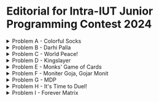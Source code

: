 # Editorial for Intra-IUT Junior Programming Contest 2024

<details>
<summary>Problem A - Colorful Socks</summary>

Problem Setter: [Rafio](https://codeforces.com/profile/Rafio)

Difficulty: Easy

Tags: Greedy

<details>
<summary>Hint 1</summary>

Handle the possible and impossible case separately.

</details>

<details>
<summary>Hint 2</summary>

If there remains at least $2$ socks of the same color, it is always possible.

</details>

<details>
<summary>Hint 3</summary>

If Abid grabs $(n+1)$ socks, he will surely get at least $2$ socks of the same color.

</details>

<details>
<summary>Hint 4</summary>

Does he always need to grab $(n+1)$ socks?

</details>

<details>
<summary>Solution</summary>

Initially Abid had $a_i$ socks of color $i$ in his drawer. His brother took $b_i$ socks of color $i$. So there remains $a_i - b_i$ socks of color $i$ in Abid's drawer.

The only case when Abid will not be able to find $2$ socks of the same color is when it doesn't exist. If there exists at least $2$ socks of the same color, in the worst case, Abid can grab all the socks of the drawer and later pick those $2$. This can be detected by checking if $a_i - b_i < 2$ for all $i$.

Now, if there remains socks of $k$ different colors in Abis's drawer and he grabs $(k+1)$ socks, it is guaranteed that at least $2$ socks will have the same color (Pigeonhole Principle).  
You can easily prove it using proof by contradiction. If no $2$ socks that Abid grabs have the same color, all the $(k+1)$ socks Abid grabs have different colors. But according to the premise, socks of $(k+1)$ different colors do not exist in Abid's drawer. So it's a contradiction.

Now, since Abid had socks of $n$ different colors, the maximum possible value of $k$ is $n$. However, there can be cases where $k$ is less than $n$. If for a color, Abid's brother took all the socks of that color, then socks of that color do not exist on the drawer anymore.

So, the final solution is, after handling the impossible case separately, you need to count the number of $i$ where $a_i - b_i = 0$. Let's define it as $z$. Currently, Abid's drawer contains socks of $k = n - z$ different colors. So Abid needs to grab $n - z + 1$ socks to guarantee that at least $2$ socks will have the same color.

Time complexity = $O(n)$.

You can also handle the impossible case at the end. Count the total number of socks remaining in Abid's drawer, $\sum_{i} (a_i - b_i)$. If it is less than $n - z + 1$, then Abid can't grab that many socks. So it is impossible.

<details>
<summary>Code</summary>

```cpp
#include <bits/stdc++.h>
using namespace std;
 
// #define int long long
#define fastio ios_base::sync_with_stdio(0); cin.tie(0)
#define endl "\n"
 
 
 
void pre()
{
    fastio;
 
    
}
 
void solve(int tc)
{
    int i, n;
    cin >> n;
 
    vector<int> a(n), b(n);
    for(i=0; i<n; i++) cin >> a[i];
    for(i=0; i<n; i++) cin >> b[i];

    int remaining, z=0, flag=0;
    for(i=0; i<n; i++)
    {
        remaining=a[i]-b[i];
        if(remaining==0) z++;
        if(remaining>1) flag=1;
    }
 
    if(flag) cout << n+1-z;
    else cout << -1;
}
 
signed main()
{
    pre();
 
    int tc, tt=1;
    // cin >> tt;
    
    for(tc=1; tc<=tt; tc++)
    {
        solve(tc);
        // cout << endl;
    }
 
    return 0;
}
```

</details>
</details>
</details>

<details>
<summary>Problem B - Darhi Palla</summary>

Problem Setter: [Rafio](https://codeforces.com/profile/Rafio)

Difficulty: Hard

Tags: Math, Implementation

<details>
<summary>Hint 1</summary>

You only need the first $21$ stones.

</details>

<details>
<summary>Hint 2</summary>

A correct combination always exists.

</details>

<details>
<summary>Hint 3</summary>

The correct combination is unique.

</details>

<details>
<summary>Hint 4</summary>

Manually find the answer for $W = 1$, $W = 2$, $W = 3$, $...$, $W = 15$ and try to find a pattern.

</details>

<details>
<summary>Solution</summary>

The weight of the $i^{th}$ stone is $3^i$ ($i$ starts from $0$). For every stone, you have three options: use it at the left pan, don't use it, or use it at the right pan. You can define the value of a stone as its weight multiplied by $-1$, $0$ or $1$ if it's used at the right pan, not used, or used at the left pan respectively. The sum of the values of all stones must equal to $W$.

Now, there are $3$ possible multipliers for each stone and the weights of the stones are powers of $3$. So, you can represent any $W$ in a modified ternary number system ($3$-based number system) where the digits of the number will represent the multipiers. Since it is a valid number system, forming any $W$ is possible. So, the impossible case will never occur.

Formally, if the weight of the $i^{th}$ stone is $w_i$ and the multipler with the $i^{th}$ stone is $m_i$, then -  
$W = \sum_{i} m_i \times w_i$.  
$w_i = 3^i$.  
And for all $i$, $m_i = -1, 0, \text{or } 1$.

Since $3^{20} > 2 \times 10^9$, you will never need more than $21$ stones. \[nice reference to 'The Luncheon', right?\]

For the solution, you can follow this algorithm:
- Convert $W$ into a ternary ($3$-based) number.
- Iterate over the digits from right to left.
- If you find the $i^{th}$ digit to be $0$, you will not use the $i^{th}$ stone (keep $m_i$ as $0$).
- If the $i^{th}$ digit is $1$, you will use the stone at the left pan (keep $m_i$ as $1$).
- If the $i^{th}$ digit is $2$, you were supposed to use the stone twice on the left pan. But you have only one stone of a specific weight. Instead, you will use it at the right pan (set $m_i$ to $-1$). Now, you were supposed to add $2w_i$ but instead you subtracted $w_i$. To balance it, you need to add $3w_i$ which is equal to $w_{i+1}$. So, you will increase the next digit by $1$.
- If the $i^{th}$ digit is $3$, you will not use that stone (set $m_i$ to $0$) and increase the next digit by $1$.
- The digit will never be more than $3$. Because in a $3$-based number system, the maximum digit is $2$. Here, at max you can get an increase of $1$ from the previous digit and get it to $3$ but you'll never find a digit exceeding $3$.

In this representation, you will get the values of $m_i$ from the $i^{th}$ digit of the the number. 

Finally, you will add the weights of all the stones placed in the left pan to get $X$ and the weights of all the stones in the right pan to get $Y$.

Formally,  
$W = \sum_{i} (m_i \times w_i)$.  
$X = \sum_{i} w_i$ where $m_i = 1$.  
And, $Y = \sum_{i} w_i$ where $m_i = -1$.

Time Complexity for getting ternary representation of $W$ = $O(\log (W))$.  
Time Complexity for modifying ternary representation of $W$ = $O(\log (W))$.  
Time Complexity for calculating $X$ and $Y$ = $O(\log (W))$.  
Overall Time Complexity for a test case = $O(\log (W))$.

<details>
<summary>Example Simulation</summary>

<details>
<summary>$W = 10$</summary>

$W = 10 = 9 + 1 = (101)_3$

The $0^{th}$ digit is $1$.  
The $1^{st}$ digit is $0$.  
The $2^{nd}$ digit is $1$.

Modified ternary representation of $W$ = $101$.  
Final answer: $X = 3^0 + 3^2 = 1 + 9 = 10$, $Y = 0$.

</details>

<details>
<summary>$W = 775$</summary>

$W = 775 = 729 + 27 + 18 + 1 = 729 + 27 + 2 \times 9 + 1 = (1001201)_3$

The $0^{th}$ digit is $1$.  
The $1^{st}$ digit is $0$.  
The $2^{nd}$ digit is $2$. Change it to $-1$ and increase the next digit by $1$. Now the $3^{rd}$ digit is 2.  
The $3^{rd}$ digit is $2$. Change it to $-1$ and increase the next digit by $1$. Now the $4^{th}$ digit is 1.  
The $4^{rd}$ digit is $1$.  
The $5^{th}$ digit is $0$.  
The $6^{th}$ digit is $1$.

Modified ternary representation of $W$ = $101mm01$. Here, $m$ means the digit is $-1$.  
Final answer: $X = 3^0 + 3^4 + 3^6 = 1 + 81 + 729 = 811$, $Y = 3^2 + 3^3 = 9 + 27 = 36$.  
Verification: $811 - 36 = 775$.  

</details>
</details>

<details>
<summary>Code</summary>

```cpp
#include <bits/stdc++.h>
using namespace std;
 
#define int long long
#define fastio ios_base::sync_with_stdio(0); cin.tie(0)
#define endl "\n"
 

 
void pre()
{
    fastio;
 

}
 
void solve(int tc)
{
    int i, w, x=0, y=0;
    cin >> w;

    vector<int> ternary;
    while(w>0)
    {
        ternary.push_back(w%3);
        w/=3;
    }

    // Check out how the ternary number looks
    // for(i=ternary.size()-1; i>=0; i--) cout << ternary[i] << ' '; cout << endl;

    ternary.push_back(0);
    for(i=0; i<ternary.size()-1; i++) if(ternary[i]>1)
    {
        ternary[i]-=3; // 2 becomes -1 and 3 becomes 0
        ternary[i+1]+=1;
    }

    // Check out how the modified ternary number looks
    // for(i=ternary.size()-1; i>=0; i--) cout << ternary[i] << ' '; cout << endl;

    int stone=1;
    for(i=0; i<ternary.size(); i++)
    {
        if(ternary[i]==1) x+=stone;
        else if(ternary[i]==-1) y+=stone;

        stone*=3;
    }
 
    cout << x << ' ' << y;
}
 
signed main()
{
    pre();
 
    int tc, tt=1;
    cin >> tt;
    
    for(tc=1; tc<=tt; tc++)
    {
        solve(tc);
        cout << endl;
    }
 
    return 0;
}
```

</details>
</details>

<details>

<summary>Alternate Solution</summary>

You have an object of weight $W$ on the right pan. To reach equilibrium, you need to add weight $W$ on the left pan.

The weight of the $i^{th}$ stone is $3^i$ ($i$ starts from $0$).  
If you use all stones from $0$ to $(i-1)$, the total weight will be $3^0 + 3^1 + 3^2 + ... + 3^{i-1} = \frac{3^i - 1}{2}$ (sum of geometric series). Let's define it as $s_{i-1}$.  
So, if $W \ge 3^i$, using all the stones from $0$ to $(i-1)$ will not be enough.  
If you use all stones from $0$ to $i$, you can get to the total of $s_i = \frac{3^{i+1} - 1}{2}$. Clearly, $3^i < s_i < 3^{i+1}$ for any $i \in \mathbb{N}$.  
Now, you can find the value of $i$ such that $W$ falls in the range $[3^i, 3^{i+1})$, divide the problem into two cases and solve the problem recursively.  

Case $1$: $W \le s_i$  
At first, place the $i^{th}$ stone on the left pan. Now the left pan has weight $3^i$ and the left pan has weight $W$. To reach equilibrium, we need to add weight $(W - 3^i)$ on the left pan.

Case $2$: $W > s_i$  
At first, place the $(i+1)^{th}$ stone on the left pan. Now the left pan has weight $3^{i+1}$ and the left pan has weight $W$. To reach equilibrium, we need to add weight $(3^{i+1} - W)$ on the right pan.

Base Case: $W = 0$  
The balance has reached equilibrium and no more weight needs to be added.

Time Complexity for a single recursion is $O(\log (W))$ for finding the value of $i$ such that $3^i \le W < 3^{i+1}$.  
Maximum number of recursion calls for a single test case is $O(\log (W))$.  
Overall Time Complexity for a test case = $O({\log (W)}^2)$.

By using binary search to find the value of $i$, you can reduce the complexity for a single test to $O(\log (W) \log \log (W))$ but that won't be necessary here.

<details>
<summary>Code</summary>

```cpp
#include <bits/stdc++.h>
using namespace std;
 
#define int long long
#define fastio ios_base::sync_with_stdio(0); cin.tie(0)
#define endl "\n"
 
pair<int,int> flip(pair<int,int> p)
{
    return {p.second, p.first};
}
 
pair<int,int> add(pair<int,int> p1, pair<int,int> p2)
{
    return {p1.first+p2.first, p1.second+p2.second};
}
 
pair<int,int> balance(int w)
{
    if(w==0) return {0, 0};
 
    int stone=1, sum=1;
 
    while(stone*3<=w) // After escaping this loop: stone<=w, stone*3>w
    {
        stone*=3;
        sum+=stone;
    }
 
    if(w<=sum) return add({stone, 0}, balance(w-stone));
 
    stone*=3;
    return add({stone, 0}, flip(balance(stone-w)));
}
 
void pre()
{
    fastio;
 
    
}
 
void solve(int tc)
{
    int w;
    cin >> w;
 
    auto [x, y] = balance(w);
    cout << x << ' ' << y;
}
 
signed main()
{
    pre();
 
    int tc, tt=1;
    cin >> tt;
    
    for(tc=1; tc<=tt; tc++)
    {
        solve(tc);
        cout << endl;
    }
 
    return 0;
}
```

</details>
</details>
</details>

<details>
<summary>Problem C - World Peace!</summary>

Problem Setter: [Abdullah Abrar](https://codeforces.com/profile/lelbaba)

Difficulty: Easy-Medium

Tags: Number Theory, Data Structures

<details>
<summary>Hint</summary>

Instead of thinking about the number of gift-boxes to remove, think about the number of gift-boxes to keep.

</details>

<details>
<summary>Solution</summary>

The list of gift-boxes are represented by an array $a$ where the $a_i$ represents the number of toys in the $i^{th}$ box.

After removing some gift-boxes from the left and from the right, what you'll have remaining is a contiguous subarray of $a$, $\[a_l, a_{l+1}, ..., a_r\]$ such that $a_l + a_{l+1} + ... + a_r$ is divisible by $m$. If multiple subarrays are valid, you have to take the longest one. If no non-empty subarray is valid, the mission can't be completed.

However, if you try to check all possible subarrays, you'll need $O(n^2)$ time which will not pass within the time limit.

Here's an observation:  
If $(a_l + a_{l+1} + ... + a_r) \mod m = 0$,  
$(a_1 + a_2 + ... + a_{l-1}) \mod m = (a_1 + a_2 + ... + a_r) \mod m$ (assuming $l > 1$).  
So, $p_{l-1} \mod m = p_r \mod m$, where $p_i = a_1 + a_2 + ... + a_i$.

Now, what you need to do is calculate $p$, the prefix sum of $a$, and keep track of where each remainder appeared in $p$. For that, you can use a map. If a remainder only appeared once, ignore that. Otherwise for each remainder, pick the distance between the positions of the first appearance and the last appearance. The first appearance of the remainder $0$ has to be manually set to $0$.  
Your final answer should be $n$ minus the maximum distance or $-1$ if no remainders are found at least twice.

Number of iterations = $O(n)$.  
Access time for map = $O(\log (n))$.  
So, Overall Time Complexity= $O(n \times \log (n))$.

<details>
<summary>Code</summary>

```cpp
#include <bits/stdc++.h>
using namespace std;

#define int long long
#define fastio ios_base::sync_with_stdio(0); cin.tie(0)
#define endl "\n"



void pre()
{
    fastio;

    
}

void solve(int tc)
{
    int i, n, m;
    cin >> n >> m;

    vector<int> v(n);
    for(auto &it: v) cin >> it;

    vector<int> p(n+1);
    for(i=0; i<n; i++) p[i+1]=p[i]+v[i];

    map<int,int> firstAppearance;
    int rem, keep=-1, dist;
    for(i=0; i<n+1; i++)
    {
        rem=p[i]%m;

        if(firstAppearance.count(rem)==0) firstAppearance[rem]=i;
        else
        {
            dist=i-firstAppearance[rem];
            keep=max(keep, dist);
        }
    }

    if(keep==-1) cout << -1;
    else cout << n-keep;
}

signed main()
{
    pre();

    int tc, tt=1;
    cin >> tt;
    
    for(tc=1; tc<=tt; tc++)
    {
        solve(tc);
        cout << endl;
    }

    return 0;
}
```

</details>
</details>
</details>

<details>
<summary>Problem D - Kingslayer</summary>

Problem Setter: [Reaz Hassan Joarder](https://codeforces.com/profile/ssshanto)

Difficulty: Medium

Tags: Brute Force, Implementation

<details>
<summary>Solution</summary>

This is an implementation problem. You can solve it using a brute force algorithm:
- Traverse the entire board.
- For each white piece, simulate all of its moves. Depending on what type of piece it is, the movement will be different.
- If a white piece can capture the king in one move, mark it as a candidate attacker.
- If there is no candidate attacker, output "NO".
- Out of all candidate attackers, pick the one at the lexicographically smallest position.

Time Complexity = $O(n^2)$.  
These will pass within the time limit easily because $n = 8$.

</details>

<details>
<summary>Alternate Solution</summary>

Instead of traversing the entire board and using every white piece as a source, use the black king as a destination and try to find attackers by simulating moves in the reverse direction.

Time Complexity = $O(n)$.

<details>
<summary>Code</summary>

```cpp
#include <bits/stdc++.h>
using namespace std;

// #define int long long
#define fastio ios_base::sync_with_stdio(0); cin.tie(0)
#define endl "\n"

pair<int,int> operator+(pair<int,int> p1, pair<int,int> p2) { return {p1.first+p2.first, p1.second+p2.second}; }
pair<int,int> operator-(pair<int,int> p1, pair<int,int> p2) { return {p1.first-p2.first, p1.second-p2.second}; }
pair<int,int> operator*(pair<int,int> p1, int k) { return {p1.first*k, p1.second*k}; }

string board[8];
vector<pair<int,int>> kingMoves={{1, 1}, {1, 0}, {1, -1}, {0, 1}, {0, -1}, {-1, 1}, {-1, 0}, {-1, -1}};
vector<pair<int,int>> knightMoves={{-1, -2}, {-1, 2}, {1, -2}, {1, 2}, {-2, -1}, {-2, 1}, {2, -1}, {2, 1}};
vector<pair<int,int>> pawnMoves={{-1, 1}, {-1, -1}};

bool isOutsideBoard(pair<int,int> cell)
{
    auto[x, y]=cell;
    return x<0 || y<0 || x>7 || y>7;
}

string notation(pair<int,int> cell)
{
    auto[x, y]=cell;

    string ans="a8";
    ans[0]+=y;
    ans[1]-=x;

    return ans;
}

bool comp(pair<int,int> cell1, pair<int,int> cell2)
{
    return notation(cell1)<notation(cell2);
}

pair<int,int> findAttacker(pair<int,int> target)
{
    pair<int,int> atk={-1, 8}, cell;

    // Limited Mobility Piece: King
    for(auto direction: kingMoves)
    {
        cell=target-direction;
        if(isOutsideBoard(cell)) continue;

        auto [x, y]=cell;
        if(board[x][y]=='K') atk=min(atk, cell, comp);
    }

    // Limited Mobility Piece: Pawn
    for(auto direction: pawnMoves)
    {
        cell=target-direction;
        if(isOutsideBoard(cell)) continue;

        auto [x, y]=cell;
        if(board[x][y]=='P') atk=min(atk, cell, comp);
    }

    // Limited Mobility Piece: Knight
    for(auto direction: knightMoves)
    {
        cell=target-direction;
        if(isOutsideBoard(cell)) continue;

        auto [x, y]=cell;
        if(board[x][y]=='N') atk=min(atk, cell, comp);
    }

    // Unlimited Mobility Piece: Rook, Bishop, Queen
    int i;
    for(auto direction: kingMoves) for(i=1; i<8; i++)
    {
        cell=target-direction*i;
        if(isOutsideBoard(cell)) break;

        auto [x, y]=cell;

        if(board[x][y]!='.')
        {
            if(board[x][y]=='R' && direction.first+direction.second==1) atk=min(atk, cell, comp);
            if(board[x][y]=='R' && direction.first+direction.second==-1) atk=min(atk, cell, comp);

            if(board[x][y]=='B' && direction.first+direction.second==2) atk=min(atk, cell, comp);
            if(board[x][y]=='B' && direction.first+direction.second==-2) atk=min(atk, cell, comp);
            if(board[x][y]=='B' && direction.first+direction.second==0) atk=min(atk, cell, comp);

            if(board[x][y]=='Q') atk=min(atk, cell, comp);
                
            break; // If the piece is not capturing the target, then it is protecting it.
        }
    }

    return atk;
}

void pre()
{
    fastio;

    
}

void solve(int tc)
{
    int i, j;
    for(i=0; i<8; i++) cin >> board[i];
    
    pair<int,int> target={-1, 8}, atk;
    for(i=0; i<8 && target.first<0; i++) for(j=0; j<8; j++) if(board[i][j]=='k')
    {
        target={i, j};
        break;
    }

    atk=findAttacker(target);
    if(atk.first<0) cout << "NO";
    else cout << "YES" << endl << notation(atk);
}

signed main()
{
    pre();

    int tc, tt=1;
    cin >> tt;
    
    for(tc=1; tc<=tt; tc++)
    {
        solve(tc);
        if(tc<tt) cout << endl;
    }

    return 0;
}
```

</details>
</details>
</details>

<details>
<summary>Problem E - Monks' Game of Cards</summary>

Problem Setter: [Rafio](https://codeforces.com/profile/Rafio)

Difficulty: Medium-Hard

Tags: Math, Graphs

<details>
<summary>Hint 1</summary>

What is the effect of shuffling multiple times?

</details>

<details>
<summary>Hint 2</summary>

The effect of shuffling multiple times is the same as shuffling once with a different shuffle order.

</details>

<details>
<summary>Solution</summary>

In the process of shuffling the deck multiple times, no new card enters the deck and no card leaves from the deck. The overall effect of shuffling multiple times is that some cards go from some positions to some different positions. So the effect of shuffling multiple times is the same as shuffling once with a different shuffle order (could even be the same order in some cases).

For example, in the first sample test case, the initial deck is $a = \[10, 20, 30, 40, 50\]$. Shuffling it twice with the shuffle order, $s_1 = \[3, 5, 4, 1, 2\]$ has the same effect as shuffling once with the shuffle order $s_2 = \[4, 2, 1, 3, 5\]$. Here, $s_i$ means the shuffle order applying which on an array has the same effect as applying $s_1$ on the array $i$ times.

One interesting observation is that the shuffle operation is associative.  
If you apply the shuffle order on itself, you'll get a new shuffle order, applying which on an array has the effect of applying the original shuffle order twice.  
Formally, if you have a shuffle order $s_1$, then you can create a new shuffle order $s_2 = s_1(s_1)$ such that $s_2(a) = s_1(s_1(a))$.

In the same way, you can get $s_3 = s_2(s_1))$ and $s_4 = s_3(s_1)$. But instead of building linearly, you can build the shuffle orders exponentially.  
$s_4 = s_2(s_2)$  
$s_8 = s_4(s_4)$  
$s_{16} = s_8(s_8)$  
$s_{2i} = s_i(s_i)$

Now, given a shuffle order $s_1$, you can calculate and store $s_2$, $s_4$, $s_8$, $...$, $s_{2^{60}}$.  
Whenever, you find a $k$, you can find $s_k$ using its binary representation.  
For example, $s_{22} = s_{16}(s_4(s_2))$.  
With this approach, you can find $s_k(a)$ in $O(n \times \log(k))$ time.

Finally, the cut operation is simply bringing the $p^{th}$ element ($0$-indexed) to the top.

Overall Time Complexity per round = $O(n \times \log(k))$.  
Time complexity for $r$ rounds = $O(n \times r \times \log(k))$.

<details>
<summary>Code</summary>

```cpp
#include <bits/stdc++.h>
using namespace std;
 
#define int long long
#define fastio ios_base::sync_with_stdio(0); cin.tie(0)
#define endl "\n"
 
void shuffle(vector<int>& a, vector<int>& s)
{
    int i, n=a.size();
 
    vector<int> temp(n);
    for(i=0; i<n; i++) temp[i]=a[s[i]];
 
    a=temp;
}
 
void pre()
{
    fastio;
 
    
}
 
void solve(int tc)
{
    int i, n, r, k, p;
    cin >> n >> r;
 
    vector<int> a(n), temp, sk(n);
    vector<vector<int>> s(61, vector<int>(n)); // s[i] is s_{2 power i}
 
    for(auto &it: a) cin >> it;
    for(auto &it: s[0]) cin >> it;
    for(auto &it: s[0]) it--; // Converting from 1-indexed to 0-indexed
 
    for(i=1; i<61; i++) s[i]=s[i-1], shuffle(s[i], s[i-1]);
 
    while(r--)
    {
        cin >> k >> p;
        
        for(i=0; i<n; i++) sk[i]=i; // Identity permutation (shuffle order): keeps every element where it is.
        for(i=0; i<61; i++) if((k>>i)&1) shuffle(sk, s[i]); // ((k>>i)&1) checks whether the i-th bit of k is set.
        
        temp=a;
        shuffle(temp, sk);
 
        cout << temp[p] << endl;
    }
}
 
signed main()
{
    pre();
 
    int tc, tt=1;
    cin >> tt;
    
    for(tc=1; tc<=tt; tc++)
    {
        solve(tc);
        // cout << endl;
    }
 
    return 0;
}
```

</details>
</details>

<details>

<summary>Alternate Solution</summary>

The shuffle order is a permutation.  
Every permutation can be decomposed into one or more cycles.  
Applying a permutaion once is equivalent to moving every element one step ahead in its cycle.

For the solution, you can decompose the given permutation into cycles and for each element, store which cycle it belongs to and its position.  
For each round, find which cycle $p$ is in and move it $k$ steps ahead. If it goes beyond the cycle size, simply take the remainder modulo the size of the cycle.

Time Complexity for preprocessing = $O(n)$.  
Time Complexity per round = $O(1)$.  
Time complexity for $r$ rounds = $O(r)$.  
Overall Time Complexity for a test case = $O(n + r)$.

<details>
<summary>Code</summary>

```cpp
#include <bits/stdc++.h>
using namespace std;
 
#define int long long
#define fastio ios_base::sync_with_stdio(0); cin.tie(0)
#define endl "\n"
 
void pre()
{
    fastio;
 
    
}
 
void solve(int tc)
{
    int i, j, n, r, c=0;
    cin >> n >> r;
 
    vector<int> a(n), s(n), temp;
    vector<bool> visited(n, 0);
    vector<vector<int>> cycles;
    vector<pair<int,int>> pos(n);
 
    for(auto &it: a) cin >> it;
    for(auto &it: s) cin >> it;
    for(auto &it: s) it--;
 
    for(i=0; i<n; i++) if(!visited[i])
    {
        temp.clear();
 
        j=i;
        do
        {
            pos[j]={c, temp.size()};
            temp.push_back(j);
            visited[j]=1;
            j=s[j];
        }
        while(j!=i);
 
        cycles.push_back(temp);
        c++;
    }
 
    int k, p, cs;
    while(r--)
    {
        cin >> k >> p;
        
        auto [id, offset]=pos[p];
        cs=cycles[id].size();
 
        p=(offset+k)%cs;
 
        cout << a[cycles[id][p]] << endl;
    }
}
 
signed main()
{
    pre();
 
    int tc, tt=1;
    cin >> tt;
    
    for(tc=1; tc<=tt; tc++)
    {
        solve(tc);
        // cout << endl;
    }
 
    return 0;
}
```

</details>
</details>
</details>

<details>
<summary>Problem F - Moniter Goja, Gojar Monit</summary>

Problem Setter: [Rafio](https://codeforces.com/profile/Rafio)

Difficulty: Very Easy

Tags: Math

<details>
<summary>Hint 1</summary>

Take a pen and a paper and solve the problem manually for a few small values of $k$.

</details>

<details>
<summary>Hint 2</summary>

If there exists multiple solutions, you may output any of them. So try to find the easiest one.

</details>

<details>
<summary>Solution</summary>

You have two unknown variables and only one equations. So you can choose a value for one of the variables and try to solve the equation for the other.

Let's start with $x=1$.

$k=1^y+y^1=1+y$

So, $y=k-1$.

Woah, you found a solution!

<details>
<summary>Code</summary>

```cpp
#include <bits/stdc++.h>
using namespace std;

#define int long long
#define fastio ios_base::sync_with_stdio(0); cin.tie(0)
#define endl "\n"



void pre()
{
    fastio;


}

void solve(int tc)
{
    int k;
    cin >> k;
    cout << 1 << ' ' << k-1;
}

signed main()
{
    pre();

    int tc, tt=1;
    cin >> tt;

    for(tc=1; tc<=tt; tc++)
    {
        solve(tc);
        cout << endl;
    }

    return 0;
}
```

</details>
</details>
</details>

<details>
<summary>Problem G - MDP</summary>

Problem Setter: [Bakhtiar Hasan](https://codeforces.com/profile/ishtupeed)

Difficulty: Giveaway

<details>
<summary>Solution</summary>

Just count the flag stands in IUT.

</details>

<details>
<summary>Alternate Solution</summary>

Ask a senior.

</details>
</details>

<details>
<summary>Problem H - It's Time to Duel!</summary>

Problem Setter: [Abdullah Abrar](https://codeforces.com/profile/lelbaba)

Difficulty: Easy

Tags: Greedy

<details>
<summary>Hint</summary>

A player's optimal play does not depend on what his opponent will do.

</details>

<details>
<summary>Solution</summary>

Both players will maximize their scores. Whoever has a higher score will win the duel. If they are equal, the duel will end in a tie.

Let's define the value of a card as the number written on it, a positive card as a card with a non-negative value and a negative cards as one with a negative value.  
The optimal play of a player is the best among these three options:
- Use $1$ positive card with the highest value (if available).
- Use $2$ positive cards with the highest value (if available).
- Use $2$ negative cards with the lowest value (highest absolute value).

Now, from a deck, you need the highest value $mx_1$, 2nd highest value $mx_2$, lowest value $mn_1$ and 2nd lowest value $mn_2$. You can loop over the array in $O(n)$ time to get these, but an easier implementation is to simply sort the array in $O(n \log(n))$ time. And get the values from the first $2$ and last $2$ indexes.  
Maximum Score = $\max(mx_1, mx_1 \times mx_2, mn_1 \times mn_2)$.

You can divide it into three cases: no positive value, one positive value and more than one positive values, and handle them separately, but the result will be the same.

<details>
<summary>Code</summary>

```cpp
#include <bits/stdc++.h>
using namespace std;

#define int long long
#define fastio ios_base::sync_with_stdio(0); cin.tie(0)
#define endl "\n"

const int N=2e5+5;
int a[N], b[N];

int maxScore(int cards[], int n)
{
    sort(cards, cards+n);

    int mx1=cards[n-1], mx2=cards[n-2], mn1=cards[0], mn2=cards[1];
    return max(mx1, max(mx1*mx2, mn1*mn2));
}

void pre()
{
    fastio;

    
}

void solve(int tc)
{
    int i, n1, n2;
    cin >> n1 >> n2;

    for(i=0; i<n1; i++) cin >> a[i];
    for(i=0; i<n2; i++) cin >> b[i];

    int yugi=maxScore(a, n1), kaiba=maxScore(b, n2);
    
    if(yugi>kaiba) cout << "Yugi";
    else if(kaiba>yugi) cout << "Kaiba";
    else cout << "Tie";
}

signed main()
{
    pre();

    int tc, tt=1;
    cin >> tt;
    
    for(tc=1; tc<=tt; tc++)
    {
        solve(tc);
        cout << endl;
    }

    return 0;
}
```

</details>
</details>
</details>

<details>
<summary>Problem I - Forever Matrix</summary>

Problem Setter: [Adib Farhan](https://codeforces.com/profile/Brownbear2710)

Difficulty: Medium-Hard

Tags: Implementation, Bitmasks

<details>
<summary>Hint</summary>

Hint

</details>

<details>
<summary>Solution</summary>

Recursive Solution

</details>

<details>

<summary>Alternate Solution</summary>

Bitmasks Solution

</details>
</details>
